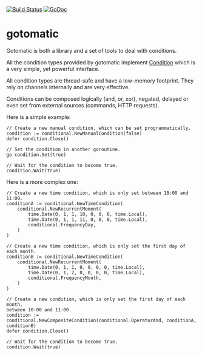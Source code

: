 [![Build Status](https://travis-ci.org/intelux/gotomatic.svg?branch=master)](https://travis-ci.org/intelux/gotomatic)
[![GoDoc](https://godoc.org/github.com/intelux/gotomatic?status.svg)](https://godoc.org/github.com/intelux/gotomatic)

# gotomatic

Gotomatic is both a library and a set of tools to deal with conditions.

All the condition types provided by gotomatic implement
[Condition](https://godoc.org/github.com/intelux/gotomatic/conditional#Condition)
which is a very simple, yet powerful interface.

All condition types are thread-safe and have a low-memory footprint. They rely
on channels internally and are very effective.

Conditions can be composed logically (and, or, xor), negated, delayed or even
set from external sources (commands, HTTP requests).

Here is a simple example:

```
// Create a new manual condition, which can be set programmatically.
condition := conditional.NewManualCondition(false)
defer condition.Close()

// Set the condition in another goroutine.
go condition.Set(true)

// Wait for the condition to become true.
condition.Wait(true)
```

Here is a more complex one:

```
// Create a new time condition, which is only set between 10:00 and 11:00.
conditionA := conditional.NewTimeCondition(
	conditional.NewRecurrentMoment(
		time.Date(0, 1, 1, 10, 0, 0, 0, time.Local),
		time.Date(0, 1, 1, 11, 0, 0, 0, time.Local),
		conditional.FrequencyDay,
	)
)

// Create a new time condition, which is only set the first day of each month.
conditionB := conditional.NewTimeCondition(
	conditional.NewRecurrentMoment(
		time.Date(0, 1, 1, 0, 0, 0, 0, time.Local),
		time.Date(0, 1, 2, 0, 0, 0, 0, time.Local),
		conditional.FrequencyMonth,
	)
)

// Create a new condition, which is only set the first day of each month,
between 10:00 and 11:00.
condition := conditional.NewCompositeCondition(conditional.OperatorAnd, conditionA, conditionB)
defer condition.Close()

// Wait for the condition to become true.
condition.Wait(true)
```

